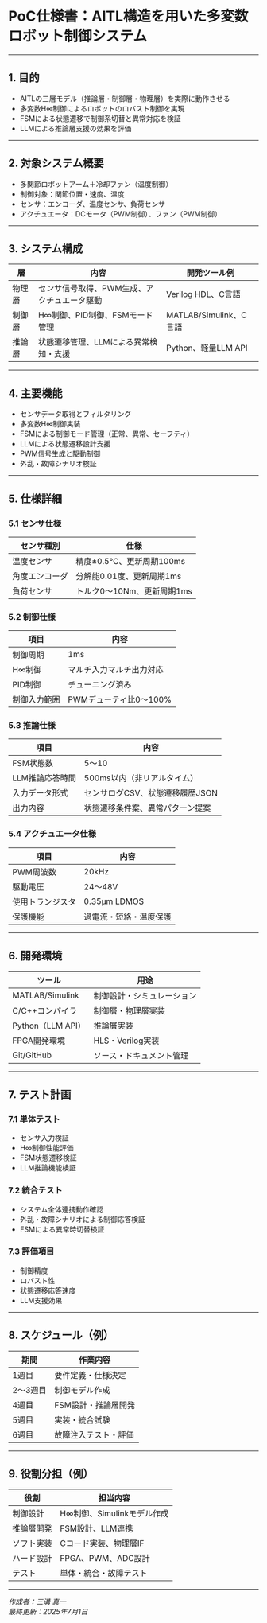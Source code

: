 # PoC仕様書：AITL構造を用いた多変数ロボット制御システム

---

## 1. 目的

- AITLの三層モデル（推論層・制御層・物理層）を実際に動作させる  
- 多変数H∞制御によるロボットのロバスト制御を実現  
- FSMによる状態遷移で制御系切替と異常対応を検証  
- LLMによる推論層支援の効果を評価

---

## 2. 対象システム概要

- 多関節ロボットアーム＋冷却ファン（温度制御）  
- 制御対象：関節位置・速度、温度  
- センサ：エンコーダ、温度センサ、負荷センサ  
- アクチュエータ：DCモータ（PWM制御）、ファン（PWM制御）

---

## 3. システム構成

| 層      | 内容                                   | 開発ツール例           |
|---------|--------------------------------------|------------------------|
| 物理層  | センサ信号取得、PWM生成、アクチュエータ駆動 | Verilog HDL、C言語     |
| 制御層  | H∞制御、PID制御、FSMモード管理          | MATLAB/Simulink、C言語 |
| 推論層  | 状態遷移管理、LLMによる異常検知・支援    | Python、軽量LLM API    |

---

## 4. 主要機能

- センサデータ取得とフィルタリング  
- 多変数H∞制御実装  
- FSMによる制御モード管理（正常、異常、セーフティ）  
- LLMによる状態遷移設計支援  
- PWM信号生成と駆動制御  
- 外乱・故障シナリオ検証

---

## 5. 仕様詳細

### 5.1 センサ仕様

| センサ種別     | 仕様                   |
|----------------|------------------------|
| 温度センサ     | 精度±0.5℃、更新周期100ms |
| 角度エンコーダ | 分解能0.01度、更新周期1ms |
| 負荷センサ     | トルク0〜10Nm、更新周期1ms|

### 5.2 制御仕様

| 項目           | 内容                       |
|----------------|----------------------------|
| 制御周期       | 1ms                        |
| H∞制御         | マルチ入力マルチ出力対応   |
| PID制御        | チューニング済み           |
| 制御入力範囲   | PWMデューティ比0〜100%     |

### 5.3 推論仕様

| 項目             | 内容                        |
|------------------|-----------------------------|
| FSM状態数       | 5〜10                       |
| LLM推論応答時間 | 500ms以内（非リアルタイム） |
| 入力データ形式   | センサログCSV、状態遷移履歴JSON |
| 出力内容         | 状態遷移条件案、異常パターン提案 |

### 5.4 アクチュエータ仕様

| 項目         | 内容                |
|--------------|---------------------|
| PWM周波数    | 20kHz               |
| 駆動電圧     | 24〜48V             |
| 使用トランジスタ | 0.35μm LDMOS       |
| 保護機能     | 過電流・短絡・温度保護 |

---

## 6. 開発環境

| ツール               | 用途                    |
|----------------------|-------------------------|
| MATLAB/Simulink      | 制御設計・シミュレーション |
| C/C++コンパイラ      | 制御層・物理層実装       |
| Python（LLM API）    | 推論層実装              |
| FPGA開発環境         | HLS・Verilog実装       |
| Git/GitHub           | ソース・ドキュメント管理 |

---

## 7. テスト計画

### 7.1 単体テスト

- センサ入力検証  
- H∞制御性能評価  
- FSM状態遷移検証  
- LLM推論機能検証

### 7.2 統合テスト

- システム全体連携動作確認  
- 外乱・故障シナリオによる制御応答検証  
- FSMによる異常時切替検証

### 7.3 評価項目

- 制御精度  
- ロバスト性  
- 状態遷移応答速度  
- LLM支援効果

---

## 8. スケジュール（例）

| 期間    | 作業内容                 |
|---------|--------------------------|
| 1週目   | 要件定義・仕様決定       |
| 2〜3週目| 制御モデル作成           |
| 4週目   | FSM設計・推論層開発     |
| 5週目   | 実装・統合試験           |
| 6週目   | 故障注入テスト・評価     |

---

## 9. 役割分担（例）

| 役割       | 担当内容                     |
|------------|------------------------------|
| 制御設計   | H∞制御、Simulinkモデル作成   |
| 推論層開発 | FSM設計、LLM連携             |
| ソフト実装 | Cコード実装、物理層IF        |
| ハード設計 | FPGA、PWM、ADC設計           |
| テスト     | 単体・統合・故障テスト       |

---

*作成者：三溝 真一*  
*最終更新：2025年7月1日*  
